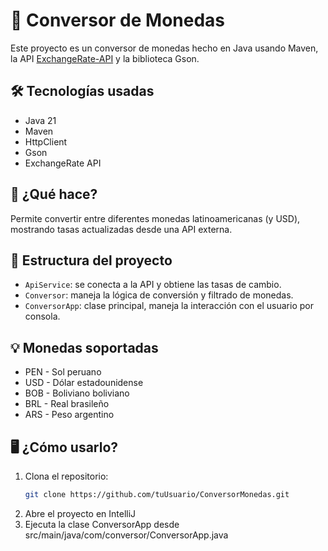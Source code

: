 # 💱 Conversor de Monedas

Este proyecto es un conversor de monedas hecho en Java usando Maven, la API [ExchangeRate-API](https://www.exchangerate-api.com/) y la biblioteca Gson.

## 🛠 Tecnologías usadas

- Java 21
- Maven
- HttpClient
- Gson
- ExchangeRate API

## 🚀 ¿Qué hace?

Permite convertir entre diferentes monedas latinoamericanas (y USD), mostrando tasas actualizadas desde una API externa.

## 🧩 Estructura del proyecto

- `ApiService`: se conecta a la API y obtiene las tasas de cambio.
- `Conversor`: maneja la lógica de conversión y filtrado de monedas.
- `ConversorApp`: clase principal, maneja la interacción con el usuario por consola.

## 💡 Monedas soportadas

- PEN - Sol peruano
- USD - Dólar estadounidense
- BOB - Boliviano boliviano
- BRL - Real brasileño
- ARS - Peso argentino

## 🖥️ ¿Cómo usarlo?

1. Clona el repositorio:
   ```bash
   git clone https://github.com/tuUsuario/ConversorMonedas.git

2. Abre el proyecto en IntelliJ
3. Ejecuta la clase ConversorApp desde src/main/java/com/conversor/ConversorApp.java
